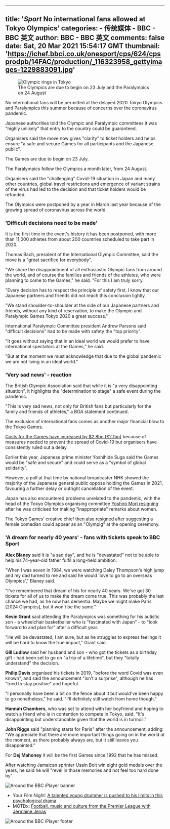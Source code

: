 
---
title: '_Sport_ No international fans allowed at Tokyo Olympics'
categories: 
    - 传统媒体
    - BBC - BBC 英文
author: BBC - BBC 英文
comments: false
date: Sat, 20 Mar 2021 15:54:17 GMT
thumbnail: 'https://ichef.bbci.co.uk/onesport/cps/624/cpsprodpb/14FAC/production/_116323958_gettyimages-1229883091.jpg'
---

<div>   
<figure class="gs-u-mt0 gs-u-mb-alt+ story-body__media story-body__media--figure qa-story-body-media story-body__media--lead" data-reactid=".ndsny4al2w.0.0.0.1.$image-0"><span class="gs-u-display-block story-body__media" data-reactid=".ndsny4al2w.0.0.0.1.$image-0.0"><span class="gs-u-display-block gs-o-responsive-image" style="padding-bottom:56.25%;" data-reactid=".ndsny4al2w.0.0.0.1.$image-0.0.0"><img src="https://ichef.bbci.co.uk/onesport/cps/624/cpsprodpb/14FAC/production/_116323958_gettyimages-1229883091.jpg" sizes="(min-width: 1280px) 800px, (min-width: 900px) 624px, (min-width: 600px) 976px, (min-width: 400px) 624px, 400px" srcset="https://ichef.bbci.co.uk/onesport/cps/400/cpsprodpb/14FAC/production/_116323958_gettyimages-1229883091.jpg 400w, https://ichef.bbci.co.uk/onesport/cps/624/cpsprodpb/14FAC/production/_116323958_gettyimages-1229883091.jpg 624w, https://ichef.bbci.co.uk/onesport/cps/800/cpsprodpb/14FAC/production/_116323958_gettyimages-1229883091.jpg 800w, https://ichef.bbci.co.uk/onesport/cps/976/cpsprodpb/14FAC/production/_116323958_gettyimages-1229883091.jpg 976w" alt="Olympic rings in Tokyo" class="qa-srcset-image" data-reactid=".ndsny4al2w.0.0.0.1.$image-0.0.0.0" referrerpolicy="no-referrer"></span></span><figcaption class="gel-brevier gs-u-ph+ gs-u-pv-alt story-body__media__caption story-body__media__caption--image" data-reactid=".ndsny4al2w.0.0.0.1.$image-0.1">The Olympics are due to begin on 23 July and the Paralympics on 24 August</figcaption></figure><p role="introduction" class="qa-introduction gel-pica-bold" data-reactid=".ndsny4al2w.0.0.0.1.$paragraph-1"><span data-reactid=".ndsny4al2w.0.0.0.1.$paragraph-1.0">No international fans will be permitted at the delayed 2020 Tokyo Olympics and Paralympics this summer because of concerns over the coronavirus pandemic.</span></p><div data-reactid=".ndsny4al2w.0.0.0.1.$paragraph-2"><p class data-reactid=".ndsny4al2w.0.0.0.1.$paragraph-2.0"><span data-reactid=".ndsny4al2w.0.0.0.1.$paragraph-2.0.0">Japanese authorities told the Olympic and Paralympic committees it was "highly unlikely" that entry to the country could be guaranteed.</span></p><div class data-reactid=".ndsny4al2w.0.0.0.1.$paragraph-2.1"><div id="bbccom_mpu_1_2_3" class="bbccom_slot bbccom_standard_slot mpu_first_slot" aria-hidden="true" data-reactid=".ndsny4al2w.0.0.0.1.$paragraph-2.1.$body-0"><div class="bbccom_advert" data-reactid=".ndsny4al2w.0.0.0.1.$paragraph-2.1.$body-0.0"></div></div></div></div><p class data-reactid=".ndsny4al2w.0.0.0.1.$paragraph-3"><span data-reactid=".ndsny4al2w.0.0.0.1.$paragraph-3.0">Organisers said the move now gives "clarity" to ticket holders and helps ensure "a safe and secure Games for all participants and the Japanese public".</span></p><p class data-reactid=".ndsny4al2w.0.0.0.1.$paragraph-4"><span data-reactid=".ndsny4al2w.0.0.0.1.$paragraph-4.0">The Games are due to begin on 23 July.</span></p><p class data-reactid=".ndsny4al2w.0.0.0.1.$paragraph-5"><span data-reactid=".ndsny4al2w.0.0.0.1.$paragraph-5.0">The Paralympics follow the Olympics a month later, from 24 August.</span></p><p class data-reactid=".ndsny4al2w.0.0.0.1.$paragraph-6"><span data-reactid=".ndsny4al2w.0.0.0.1.$paragraph-6.0">Organisers said the "challenging" Covid-19 situation in Japan and many other countries, global travel restrictions and emergence of variant strains of the virus had led to the decision and that ticket holders would be refunded.</span></p><p class data-reactid=".ndsny4al2w.0.0.0.1.$paragraph-7"><span data-reactid=".ndsny4al2w.0.0.0.1.$paragraph-7.0">The Olympics were postponed by a year in March last year because of the growing spread of coronavirus across the world.</span></p><h3 class="story-body__crosshead" data-reactid=".ndsny4al2w.0.0.0.1.$crosshead-8">'Difficult decisions need to be made'</h3><p class data-reactid=".ndsny4al2w.0.0.0.1.$paragraph-9"><span data-reactid=".ndsny4al2w.0.0.0.1.$paragraph-9.0">It is the first time in the event's history it has been postponed, with more than 11,000 athletes from about 200 countries scheduled to take part in 2020.</span></p><p class data-reactid=".ndsny4al2w.0.0.0.1.$paragraph-10"><span data-reactid=".ndsny4al2w.0.0.0.1.$paragraph-10.0">Thomas Bach, president of the International Olympic Committee, said the move is a "great sacrifice for everybody".</span></p><p class data-reactid=".ndsny4al2w.0.0.0.1.$paragraph-11"><span data-reactid=".ndsny4al2w.0.0.0.1.$paragraph-11.0">"We share the disappointment of all enthusiastic Olympic fans from around the world, and of course the families and friends of the athletes, who were planning to come to the Games," he said. "For this I am truly sorry. </span></p><p class data-reactid=".ndsny4al2w.0.0.0.1.$paragraph-12"><span data-reactid=".ndsny4al2w.0.0.0.1.$paragraph-12.0">"Every decision has to respect the principle of safety first. I know that our Japanese partners and friends did not reach this conclusion lightly.</span></p><p class data-reactid=".ndsny4al2w.0.0.0.1.$paragraph-13"><span data-reactid=".ndsny4al2w.0.0.0.1.$paragraph-13.0">"We stand shoulder-to-shoulder at the side of our Japanese partners and friends, without any kind of reservation, to make the Olympic and Paralympic Games Tokyo 2020 a great success."</span></p><p class data-reactid=".ndsny4al2w.0.0.0.1.$paragraph-14"><span data-reactid=".ndsny4al2w.0.0.0.1.$paragraph-14.0">International Paralympic Committee president Andrew Parsons said "difficult decisions" had to be made with safety the "top priority".</span></p><p class data-reactid=".ndsny4al2w.0.0.0.1.$paragraph-15"><span data-reactid=".ndsny4al2w.0.0.0.1.$paragraph-15.0">"It goes without saying that in an ideal world we would prefer to have international spectators at the Games," he said.</span></p><p class data-reactid=".ndsny4al2w.0.0.0.1.$paragraph-16"><span data-reactid=".ndsny4al2w.0.0.0.1.$paragraph-16.0">"But at the moment we must acknowledge that due to the global pandemic we are not living in an ideal world."</span></p><h3 class="story-body__crosshead" data-reactid=".ndsny4al2w.0.0.0.1.$crosshead-17">'Very sad news' - reaction</h3><p class data-reactid=".ndsny4al2w.0.0.0.1.$paragraph-18"><span data-reactid=".ndsny4al2w.0.0.0.1.$paragraph-18.0">The British Olympic Association said that while it is "a very disappointing situation", it highlights the "determination to stage" a safe event during the pandemic.</span></p><p class data-reactid=".ndsny4al2w.0.0.0.1.$paragraph-19"><span data-reactid=".ndsny4al2w.0.0.0.1.$paragraph-19.0">"This is very sad news, not only for British fans but particularly for the family and friends of athletes," a BOA statement continued.</span></p><p class data-reactid=".ndsny4al2w.0.0.0.1.$paragraph-20"><span data-reactid=".ndsny4al2w.0.0.0.1.$paragraph-20.0">The exclusion of international fans comes as another major financial blow to the Tokyo Games.</span></p><p class data-reactid=".ndsny4al2w.0.0.0.1.$paragraph-21"><a href="https://www.bbc.co.uk/sport/olympics/55408473" class="story-body__internal-link" title data-reactid=".ndsny4al2w.0.0.0.1.$paragraph-21.$link-1"><span data-reactid=".ndsny4al2w.0.0.0.1.$paragraph-21.$link-1.0">Costs for the Games have increased by $2.8bn (£2.1bn)</span></a><span data-reactid=".ndsny4al2w.0.0.0.1.$paragraph-21.2"> because of measures needed to prevent the spread of Covid-19 but organisers have consistently ruled out a delay.</span></p><p class data-reactid=".ndsny4al2w.0.0.0.1.$paragraph-22"><span data-reactid=".ndsny4al2w.0.0.0.1.$paragraph-22.0">Earlier this year, Japanese prime minister Yoshihide Suga said the Games would be "safe and secure" and could serve as a "symbol of global solidarity".</span></p><p class data-reactid=".ndsny4al2w.0.0.0.1.$paragraph-23"><span data-reactid=".ndsny4al2w.0.0.0.1.$paragraph-23.0">However, a poll at that time by national broadcaster NHK showed the majority of the Japanese general public oppose holding the Games in 2021, favouring a further delay or outright cancellation of the event.</span></p><p class data-reactid=".ndsny4al2w.0.0.0.1.$paragraph-24"><span data-reactid=".ndsny4al2w.0.0.0.1.$paragraph-24.0">Japan has also encountered problems unrelated to the pandemic, with the head of the Tokyo Olympics organising committee </span><a href="https://www.bbc.co.uk/news/world-asia-56020674" class="story-body__internal-link" title data-reactid=".ndsny4al2w.0.0.0.1.$paragraph-24.$link-2"><span data-reactid=".ndsny4al2w.0.0.0.1.$paragraph-24.$link-2.0">Yoshiro Mori resigning</span></a><span data-reactid=".ndsny4al2w.0.0.0.1.$paragraph-24.3"> after he was criticised for making "inappropriate" remarks about women.</span></p><p class data-reactid=".ndsny4al2w.0.0.0.1.$paragraph-25"><span data-reactid=".ndsny4al2w.0.0.0.1.$paragraph-25.0">The Tokyo Games' creative chief </span><a href="https://www.bbc.co.uk/news/world-asia-56438842" class="story-body__internal-link" title data-reactid=".ndsny4al2w.0.0.0.1.$paragraph-25.$link-2"><span data-reactid=".ndsny4al2w.0.0.0.1.$paragraph-25.$link-2.0">then also resigned</span></a><span data-reactid=".ndsny4al2w.0.0.0.1.$paragraph-25.3"> after suggesting a female comedian could appear as an "Olympig" at the opening ceremony.</span></p><h3 class="story-body__crosshead" data-reactid=".ndsny4al2w.0.0.0.1.$crosshead-26">'A dream for nearly 40 years' - fans with tickets speak to BBC Sport</h3><p class data-reactid=".ndsny4al2w.0.0.0.1.$paragraph-27"><strong data-reactid=".ndsny4al2w.0.0.0.1.$paragraph-27.$bold-0">Alex Blaney</strong><span data-reactid=".ndsny4al2w.0.0.0.1.$paragraph-27.1"> said it is "a sad day", and he is "devastated" not to be able to help his 74-year-old father fulfil a long-held ambition.</span></p><p class data-reactid=".ndsny4al2w.0.0.0.1.$paragraph-28"><span data-reactid=".ndsny4al2w.0.0.0.1.$paragraph-28.0">"When I was seven in 1984, we were watching Daley Thompson's high jump and my dad turned to me and said he would 'love to go to an overseas Olympics'," Blaney said.</span></p><p class data-reactid=".ndsny4al2w.0.0.0.1.$paragraph-29"><span data-reactid=".ndsny4al2w.0.0.0.1.$paragraph-29.0">"I've remembered that dream of his for nearly 40 years. We've got 30 tickets for all of us to make the dream come true. This was probably the last chance we had, as he now has dementia. Maybe we might make Paris [2024 Olympics], but it won't be the same."</span></p><p class data-reactid=".ndsny4al2w.0.0.0.1.$paragraph-30"><strong data-reactid=".ndsny4al2w.0.0.0.1.$paragraph-30.$bold-0">Kevin Grant</strong><span data-reactid=".ndsny4al2w.0.0.0.1.$paragraph-30.1"> said attending the Paralympics was something for his autistic son - a wheelchair basketballer who is "fascinated with Japan" - to "look forward to and plan for" after a difficult year.</span></p><p class data-reactid=".ndsny4al2w.0.0.0.1.$paragraph-31"><span data-reactid=".ndsny4al2w.0.0.0.1.$paragraph-31.0">"He will be devastated, I am sure, but as he struggles to express feelings it will be hard to know the true impact," Grant said.</span></p><p class data-reactid=".ndsny4al2w.0.0.0.1.$paragraph-32"><strong data-reactid=".ndsny4al2w.0.0.0.1.$paragraph-32.$bold-0">Gill Ludlow</strong><span data-reactid=".ndsny4al2w.0.0.0.1.$paragraph-32.1"> said her husband and son - who got the tickets as a birthday gift - had been set to go on "a trip of a lifetime", but they "totally understand" the decision.</span></p><p class data-reactid=".ndsny4al2w.0.0.0.1.$paragraph-33"><strong data-reactid=".ndsny4al2w.0.0.0.1.$paragraph-33.$bold-0">Philip Davis</strong><span data-reactid=".ndsny4al2w.0.0.0.1.$paragraph-33.1"> organised his tickets in 2019, "before the word Covid was even known", and said the announcement "isn't a surprise", although he has "tried to stay positive" and hopeful.</span></p><p class data-reactid=".ndsny4al2w.0.0.0.1.$paragraph-34"><span data-reactid=".ndsny4al2w.0.0.0.1.$paragraph-34.0">"I personally have been a bit on the fence about it but would've been happy to go nonetheless," he said. "I'll definitely still watch from home though."</span></p><p class data-reactid=".ndsny4al2w.0.0.0.1.$paragraph-35"><strong data-reactid=".ndsny4al2w.0.0.0.1.$paragraph-35.$bold-0">Hannah Chambers</strong><span data-reactid=".ndsny4al2w.0.0.0.1.$paragraph-35.1">, who was set to attend with her boyfriend and hoping to watch a friend who is in contention to compete in Tokyo, said: "It's disappointing but understandable given that the world is in turmoil."</span></p><p class data-reactid=".ndsny4al2w.0.0.0.1.$paragraph-36"><strong data-reactid=".ndsny4al2w.0.0.0.1.$paragraph-36.$bold-0">John Riggs</strong><span data-reactid=".ndsny4al2w.0.0.0.1.$paragraph-36.1"> said "planning starts for Paris" after the announcement, adding: "We appreciate that there are more important things going on in the world at the moment, as there probably always are, but it still leaves you disappointed."</span></p><p class data-reactid=".ndsny4al2w.0.0.0.1.$paragraph-37"><span data-reactid=".ndsny4al2w.0.0.0.1.$paragraph-37.0">For </span><strong data-reactid=".ndsny4al2w.0.0.0.1.$paragraph-37.$bold-1">Dej Mahoney</strong><span data-reactid=".ndsny4al2w.0.0.0.1.$paragraph-37.2"> it will be the first Games since 1992 that he has missed.</span></p><p class data-reactid=".ndsny4al2w.0.0.0.1.$paragraph-38"><span data-reactid=".ndsny4al2w.0.0.0.1.$paragraph-38.0">After watching Jamaican sprinter Usain Bolt win eight gold medals over the years, he said he will "revel in those memories and not feel too hard done by".</span></p><span class="gs-u-display-block story-body__media gs-u-mb-alt+ qa-story-body-media" data-reactid=".ndsny4al2w.0.0.0.1.$image-39"><span class="gs-u-display-block gs-o-responsive-image" style="padding-bottom:11.875%;" data-reactid=".ndsny4al2w.0.0.0.1.$image-39.0"><img src="https://ichef.bbci.co.uk/onesport/cps/624/cpsprodpb/86E1/production/_112292543_aroundthebbc-iplayerfulllogo-nc.png" sizes="(min-width: 1280px) 800px, (min-width: 900px) 624px, (min-width: 600px) 976px, (min-width: 400px) 624px, 400px" srcset="https://ichef.bbci.co.uk/onesport/cps/400/cpsprodpb/86E1/production/_112292543_aroundthebbc-iplayerfulllogo-nc.png 400w, https://ichef.bbci.co.uk/onesport/cps/624/cpsprodpb/86E1/production/_112292543_aroundthebbc-iplayerfulllogo-nc.png 624w, https://ichef.bbci.co.uk/onesport/cps/800/cpsprodpb/86E1/production/_112292543_aroundthebbc-iplayerfulllogo-nc.png 800w, https://ichef.bbci.co.uk/onesport/cps/976/cpsprodpb/86E1/production/_112292543_aroundthebbc-iplayerfulllogo-nc.png 976w" alt="Around the BBC iPlayer banner" class="qa-srcset-image" data-reactid=".ndsny4al2w.0.0.0.1.$image-39.0.0" referrerpolicy="no-referrer"></span></span><ul data-reactid=".ndsny4al2w.0.0.0.1.$list-40"><li class data-reactid=".ndsny4al2w.0.0.0.1.$list-40.$list-item-0"><span data-reactid=".ndsny4al2w.0.0.0.1.$list-40.$list-item-0.0">Your Film Night: </span><a href="https://www.bbc.co.uk/iplayer/episode/m000t8qx/whiplash?xtor=CS8-1000-%5BIn_Article_Promo_Box%5D-%5BSport_Promo_In_Article%5D-%5BSport_Promo_In_Article_BBCiPlayer%5D-%5BPS_IPLAYER~~m000t8qx~P_Whiplash%5D" class="story-body__internal-link" title data-reactid=".ndsny4al2w.0.0.0.1.$list-40.$list-item-0.$undefined-link-2"><span data-reactid=".ndsny4al2w.0.0.0.1.$list-40.$list-item-0.$undefined-link-2.0">A talented young drummer is pushed to his limits in this psychological drama</span></a></li><li class data-reactid=".ndsny4al2w.0.0.0.1.$list-40.$list-item-1"><span data-reactid=".ndsny4al2w.0.0.0.1.$list-40.$list-item-1.0">MOTDx: </span><a href="https://www.bbc.co.uk/iplayer/episode/p098hvby?xtor=CS8-1000-%5BIn_Article_Promo_Box%5D-%5BSport_Promo_In_Article%5D-%5BSport_Promo_In_Article_BBCiPlayer%5D-%5BPS_IPLAYER~~p098hvby~P_MOTDx18thMar%5D" class="story-body__internal-link" title data-reactid=".ndsny4al2w.0.0.0.1.$list-40.$list-item-1.$undefined-link-2"><span data-reactid=".ndsny4al2w.0.0.0.1.$list-40.$list-item-1.$undefined-link-2.0">Football, music and culture from the Premier League with Jermaine Jenas</span></a></li></ul><span class="gs-u-display-block story-body__media gs-u-mb-alt+ qa-story-body-media" data-reactid=".ndsny4al2w.0.0.0.1.$image-41"><span class="gs-u-display-block gs-o-responsive-image" style="padding-bottom:1.7187500000000002%;" data-reactid=".ndsny4al2w.0.0.0.1.$image-41.0"><img src="https://ichef.bbci.co.uk/onesport/cps/624/cpsprodpb/ADF1/production/_112292544_iplayerpinkfooter-nc.png" sizes="(min-width: 1280px) 800px, (min-width: 900px) 624px, (min-width: 600px) 976px, (min-width: 400px) 624px, 400px" srcset="https://ichef.bbci.co.uk/onesport/cps/400/cpsprodpb/ADF1/production/_112292544_iplayerpinkfooter-nc.png 400w, https://ichef.bbci.co.uk/onesport/cps/624/cpsprodpb/ADF1/production/_112292544_iplayerpinkfooter-nc.png 624w, https://ichef.bbci.co.uk/onesport/cps/800/cpsprodpb/ADF1/production/_112292544_iplayerpinkfooter-nc.png 800w, https://ichef.bbci.co.uk/onesport/cps/976/cpsprodpb/ADF1/production/_112292544_iplayerpinkfooter-nc.png 976w" alt="Around the BBC iPlayer footer" class="qa-srcset-image" data-reactid=".ndsny4al2w.0.0.0.1.$image-41.0.0" referrerpolicy="no-referrer"></span></span>  
</div>
            